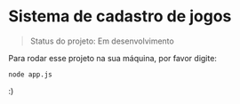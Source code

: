 <h1>Sistema de cadastro de jogos</h1>

> Status do projeto: Em desenvolvimento

Para rodar esse projeto na sua máquina, por favor digite:
```
node app.js
```


:)